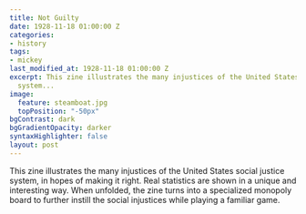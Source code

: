 ```yaml
---
title: Not Guilty
date: 1928-11-18 01:00:00 Z
categories:
- history
tags:
- mickey
last_modified_at: 1928-11-18 01:00:00 Z
excerpt: This zine illustrates the many injustices of the United States social justice
  system...
image:
  feature: steamboat.jpg
  topPosition: "-50px"
bgContrast: dark
bgGradientOpacity: darker
syntaxHighlighter: false
layout: post
---
```


This zine illustrates the many injustices of the United States social justice system, in hopes of making it right. Real statistics are shown in a unique and interesting way. When unfolded, the zine turns into a specialized monopoly board to further instill the social injustices while playing a familiar game.
